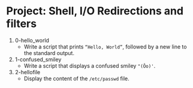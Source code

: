 # Project: Shell, I/O Redirections and filters


1. 0-hello_world
   - Write a script that prints `“Hello, World”`, followed by a new line to the standard output.
2. 1-confused_smiley
   - Write a script that displays a confused smiley `"(Ôo)'`.
3. 2-hellofile
   - Display the content of the `/etc/passwd` file. 
